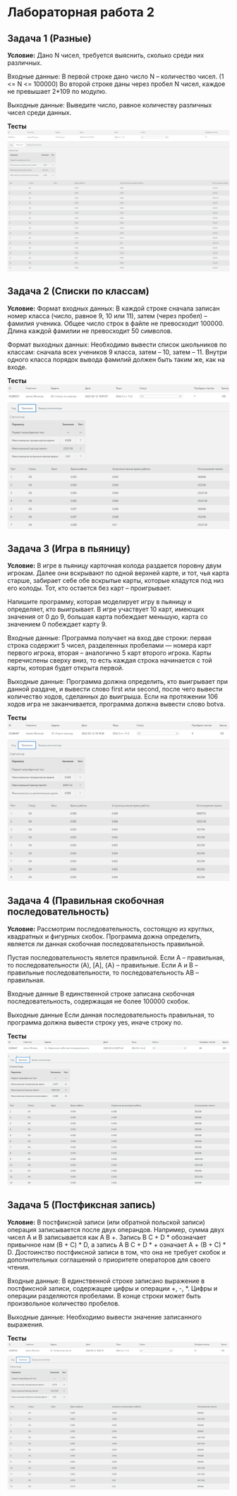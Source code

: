 # Лабораторная работа 2

## Задача 1 (Разные)

**Условие:** 
Дано N чисел, требуется выяснить, сколько среди них различных.

Входные данные:
В первой строке дано число N – количество чисел. (1 <= N <= 100000) Во второй строке даны через пробел N чисел, каждое не превышает 2*109 по модулю.

Выходные данные:
Выведите число, равное количеству различных чисел среди данных. 

**Тесты**
![Разные](Tests/Task1.png)

## Задача 2 (Списки по классам)

**Условие:**
Формат входных данных:
В каждой строке сначала записан номер класса (число, равное 9, 10 или 11), затем (через пробел) – фамилия ученика. Общее число строк в файле не превосходит 100000. Длина каждой фамилии не превосходит 50 символов.

Формат выходных данных:
Необходимо вывести список школьников по классам: сначала всех учеников 9 класса, затем – 10, затем – 11. Внутри одного класса порядок вывода фамилий должен быть таким же, как на входе.

**Тесты**
![Alt text](Tests/Task2.png)

## Задача 3 (Игра в пьяницу)

**Условие:** В игре в пьяницу карточная колода раздается поровну двум игрокам. Далее они вскрывают по одной верхней карте, и тот, чья карта старше, забирает себе обе вскрытые карты, которые кладутся под низ его колоды. Тот, кто остается без карт – проигрывает.

Напишите программу, которая моделирует игру в пьяницу и определяет, кто выигрывает. В игре участвует 10 карт, имеющих значения от 0 до 9, большая карта побеждает меньшую, карта со значением 0 побеждает карту 9.

Входные данные:
Программа получает на вход две строки: первая строка содержит 5 чисел, разделенных пробелами — номера карт первого игрока, вторая – аналогично 5 карт второго игрока. Карты перечислены сверху вниз, то есть каждая строка начинается с той карты, которая будет открыта первой.

Выходные данные:
Программа должна определить, кто выигрывает при данной раздаче, и вывести слово first или second, после чего вывести количество ходов, сделанных до выигрыша. Если на протяжении 106 ходов игра не заканчивается, программа должна вывести слово botva.

**Тесты**
![Alt text](Tests/Task3.png)

## Задача 4 (Правильная скобочная последовательность)

**Условие:** 
Рассмотрим последовательность, состоящую из круглых, квадратных и фигурных скобок. Программа дожна определить, является ли данная скобочная последовательность правильной.

Пустая последовательность явлется правильной. Если A – правильная, то последовательности (A), [A], {A} – правильные. Если A и B – правильные последовательности, то последовательность AB – правильная.

Входные данные
В единственной строке записана скобочная последовательность, содержащая не более 100000 скобок.

Выходные данные
Если данная последовательность правильная, то программа должна вывести строку yes, иначе строку no.

**Тесты**
![Alt text](Tests/Task4.png)

## Задача 5 (Постфиксная запись)

**Условие:** В постфиксной записи (или обратной польской записи) операция записывается после двух операндов. Например, сумма двух чисел A и B записывается как A B +. Запись B C + D * обозначает привычное нам (B + C) * D, а запись A B C + D * + означает A + (B + C) * D. Достоинство постфиксной записи в том, что она не требует скобок и дополнительных соглашений о приоритете операторов для своего чтения.

Входные данные:
В единственной строке записано выражение в постфиксной записи, содержащее цифры и операции +, -, *. Цифры и операции разделяются пробелами. В конце строки может быть произвольное количество пробелов.

Выходные данные:
Необходимо вывести значение записанного выражения.

**Тесты**
![Alt text](Tests/Task5.png)

